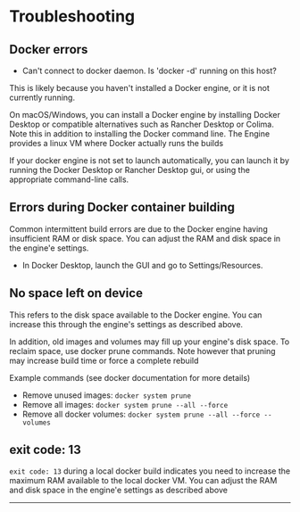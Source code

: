 # Troubleshooting


## Docker errors

- Can't connect to docker daemon. Is 'docker -d' running on this host?

This is likely because you haven't installed a Docker engine, or it is not currently running.

On macOS/Windows, you can install a Docker engine by installing Docker Desktop or compatible 
alternatives such as Rancher Desktop or Colima. Note this in addition to installing the Docker command line.
The Engine provides a linux VM where Docker actually runs the builds

If your docker engine is not set to launch automatically, you can launch it by running the Docker 
Desktop or Rancher Desktop gui, or using the appropriate command-line calls.  

## Errors during Docker container building

Common intermittent build errors are due to the Docker engine having insufficient RAM or disk space.
You can adjust the RAM and disk space in the engine'e settings.
 - In Docker Desktop, launch the GUI and go to Settings/Resources.

## No space left on device

This refers to the disk space available to the Docker engine. You can increase this through the
engine's settings as described above.

In addition, old images and volumes may fill up your engine's disk space. To reclaim space, use docker prune 
commands. Note however that pruning may increase build time or force a complete rebuild 

Example commands (see docker documentation for more details)
- Remove unused images: `docker system prune`
- Remove all images: `docker system prune --all --force`
- Remove all docker volumes: `docker system prune --all --force --volumes`

## exit code: 13

`exit code: 13` during a local docker build indicates you need to increase the maximum RAM 
available to the local docker VM. You can adjust the RAM and disk space in the engine'e settings 
as described above



---
